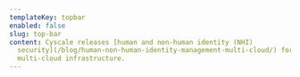 ```yaml
---
templateKey: topbar
enabled: false
slug: top-bar
content: Cyscale releases [human and non-human identity (NHI)
  security](/blog/human-non-human-identity-management-multi-cloud/) for
  multi-cloud infrastructure.
---
```

